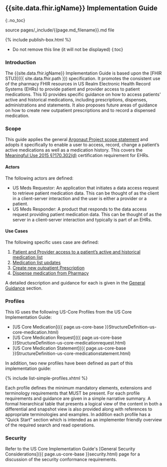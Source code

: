 ## {{site.data.fhir.igName}} Implementation Guide
{:.no_toc}

source pages/\_include/{{page.md_filename}}.md  file



{% include publish-box.html %}

<!-- TOC  the css styling for this is \pages\assets\css\project.css under 'markdown-toc'-->

* Do not remove this line (it will not be displayed)
{:toc}

<!-- end TOC -->


### Introduction

The {{site.data.fhir.igName}} Implementation Guide is based upon the [FHIR STU3]({{ site.data.fhir.path }}) specification. It promotes the consistent use of the pharmacy FHIR resources in US Realm Electronic Health Record Systems (EHRs) to provide patient and provider access to patient medications. This IG provides specific guidance on how to access patients' active and historical medications, including prescriptions, dispenses, administrations and statements.  It also proposes future areas of guidance on how to create new outpatient prescriptions and to record a dispensed medication.

### Scope

This guide applies the general [Argonaut Project scope statement](http://argonautwiki.hl7.org/images/e/ec/Argonaut_UseCasesV1-1.pdf) and adopts it specifically to enable a user to access, record, change a patient’s active medications as well as a medication history.  This covers the  [Meaningful Use 2015 §?170.302(d)](https://www.healthit.gov/sites/default/files/2015Ed_CCG_a7-Medication-list.pdf) certification requirement for EHRs.

#### Actors

The following actors are defined:

- US Meds Requestor: An application that initiates a data access request to retrieve patient medication data. This can be thought of as the client in a client-server interaction and the user is either a provider or a patient.
- US Meds Responder: A product that responds to the data access request providing patient medication data. This can be thought of as the server in a client-server interaction and typically is part of an EHRs.

#### Use Cases

The following specific uses case are defined:

1. [Patient and Provider access to a patient’s active and historical medication list](guidance.html#uc-1)
1. [Medication list updates](guidance.html#uc-2)
1. [Create new outpatient Prescription](guidance.html#uc-3)
1. [Dispense medication from Pharmacy](guidance.html#uc-4)

A detailed description and guidance for each is given in the [General Guidance](guidance.html) section.

###  Profiles

This IG uses the following US-Core Profiles from the US Core Implementation Guide:

- [US Core Medication]({{ page.us-core-base }}StructureDefinition-us-core-medication.html)
- [US Core Medication Request]({{ page.us-core-base }}StructureDefinition-us-core-medicationrequest.html)
- [US Core Medication Statement]({{ page.us-core-base }}StructureDefinition-us-core-medicationstatement.html)

In addition, two new profiles have been defined as part of this implementation guide:

{% include list-simple-profiles.xhtml %}

  Each profile defines the minimum mandatory elements, extensions and terminology requirements that MUST be present. For each profile requirements and guidance are given in a simple narrative summary. A formal hierarchical table that presents a logical view of the content in both a differential and snapshot view is also provided along with references to appropriate terminologies and examples. In addition each profile has a “Quick Start” section which is intended as an implementer friendly overview of the required search and read operations.

### Security

Refer to the US Core Implementation Guide's [General Security Considerations]({{ page.us-core-base }}security.html) page for a discussion of the security conformance requirements.
